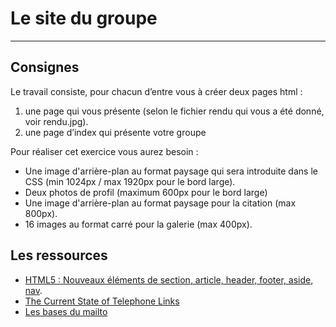 # Le site du groupe

* * *

## Consignes

Le travail consiste, pour chacun d’entre vous à créer deux pages html :
1. une page qui vous présente (selon le fichier rendu qui vous a été donné, voir rendu.jpg).2. une page d’index qui présente votre groupePour réaliser cet exercice vous aurez besoin :
* Une image d'arrière-plan au format paysage qui sera introduite dans le CSS (min 1024px / max 1920px pour le bord large).
* Deux photos de profil (maximum 600px pour le bord large)
* Une image d'arrière-plan au format paysage pour la citation (max 800px).
* 16 images au format carré pour la galerie (max 400px).
## Les ressources
* [HTML5 : Nouveaux éléments de section, article, header, footer, aside, nav](http://www.alsacreations.com/article/lire/1376-html5-section-article-nav-header-footer-aside.html).
* [The Current State of Telephone Links](https://css-tricks.com/the-current-state-of-telephone-links/)
* [Les bases du mailto](https://developer.mozilla.org/fr/docs/Web/Guide/HTML/Liens_email)